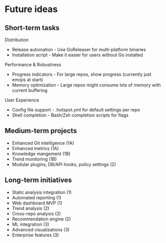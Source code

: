 # Future ideas

## Short-term tasks

Distribution

- Release automation - Use GoReleaser for multi-platform binaries
- Installation script - Make it easier for users without Go installed

Performance & Robustness

- Progress indicators - For large repos, show progress (currently just emojis at start)
- Memory optimization - Large repos might consume lots of memory with current buffering

User Experience

- Config file support - .hotspot.yml for default settings per repo
- Shell completion - Bash/Zsh completion scripts for flags

## Medium-term projects

- Enhanced Git intelligence (1A)
- Enhanced metrics (1A)
- Knowledge mangement (1B)
- Trend monitoring (1B)
- Modular plugins, DB/API hooks, policy settings (2)

## Long-term initiatives

- Static analysis integration (1)
- Automated reporting (1)
- Web dashboard MVP (1)
- Trend analysis (2)
- Cross-repo analysis (2)
- Recommendation engine (2)
- ML integration (3)
- Advanced visualizations (3)
- Enterprise features (3)
